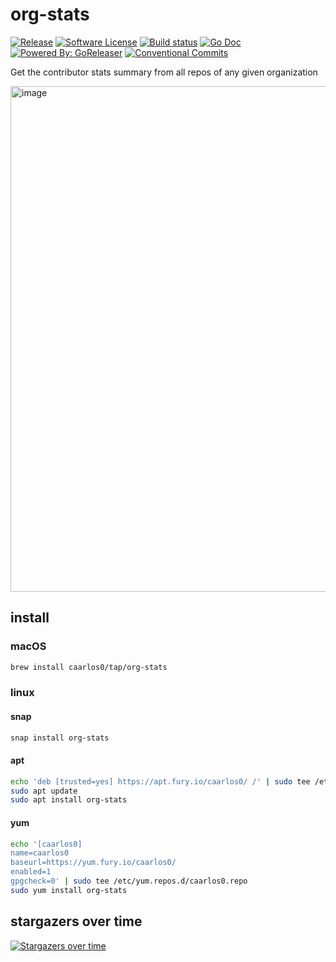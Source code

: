 # org-stats

[![Release](https://img.shields.io/github/release/caarlos0/org-stats.svg?style=for-the-badge)](https://github.com/caarlos0/org-stats/releases/latest)
[![Software License](https://img.shields.io/badge/license-MIT-brightgreen.svg?style=for-the-badge)](/LICENSE.md)
[![Build status](https://img.shields.io/github/workflow/status/caarlos0/org-stats/build?style=for-the-badge)](https://github.com/caarlos0/org-stats/actions?workflow=build)
[![Go Doc](https://img.shields.io/badge/godoc-reference-blue.svg?style=for-the-badge)](http://godoc.org/github.com/caarlos0/org-stats)
[![Powered By: GoReleaser](https://img.shields.io/badge/powered%20by-goreleaser-green.svg?style=for-the-badge)](https://github.com/goreleaser)
[![Conventional Commits](https://img.shields.io/badge/Conventional%20Commits-1.0.0-yellow.svg?style=for-the-badge)](https://conventionalcommits.org)

Get the contributor stats summary from all repos of any given organization

<img width="809" alt="image" src="https://user-images.githubusercontent.com/245435/125378448-22cd1600-e365-11eb-8a89-cb7204911f4c.png">

## install

### macOS

```sh
brew install caarlos0/tap/org-stats
```

### linux

#### snap

```sh
snap install org-stats
```

#### apt

```sh
echo 'deb [trusted=yes] https://apt.fury.io/caarlos0/ /' | sudo tee /etc/apt/sources.list.d/caarlos0.list
sudo apt update
sudo apt install org-stats
```

#### yum

```sh
echo '[caarlos0]
name=caarlos0
baseurl=https://yum.fury.io/caarlos0/
enabled=1
gpgcheck=0' | sudo tee /etc/yum.repos.d/caarlos0.repo
sudo yum install org-stats
```

## stargazers over time

[![Stargazers over time](https://starchart.cc/caarlos0/org-stats.svg)](https://starchart.cc/caarlos0/org-stats)
      
